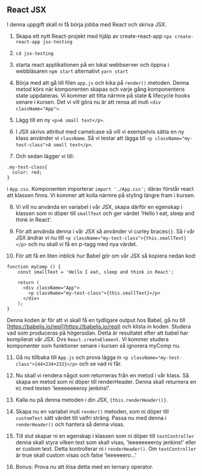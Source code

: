 ## React JSX

I denna uppgift skall ni få börja jobba med React och skriva JSX.

1. Skapa ett nytt React-projekt med hjälp av create-react-app ```npx create-react-app jsx-testing```

1. ```cd jsx-testing```

1. starta react applikationen på en lokal webbserver och öppna i webbläsaren ```npm start``` alternativt ```yarn start```

1. Börja med att gå till filen ```app.js``` och kika på ```render()``` metoden. Denna metod körs när komponenten skapas och varje gång komponentens state uppdateras. Vi kommer att titta närmre på state & lifecycle hooks senare i kursen. Det vi vill göra nu är att rensa all inuti ```<div className="App">```.

1. Lägg till en ny ```<p>A small text</p>```.

1. I JSX skrivs attribut med camelcase så vill vi exempelvis sätta en ny klass använder vi ```className```. Så vi testar att lägga till ```<p className="my-test-class">A small text</p>```.

1. Och sedan lägger vi till:
```
.my-test-class{
  color: red;
}
```
i ```App.css```. Komponenten importerar ```import './App.css';``` därav förstår react att klassen finns. Vi kommer att kolla närmre på styling längre fram i kursen.

8. Vi vill nu använda en variabel i vår JSX, skapa därför en egenskap i klassen som ni döper till ```smallText``` och ger värdet 'Hello I eat, sleep and think in React'.

9. För att använda denna i vår JSX så använder vi curley braces```{}```. Så i vår JSX ändrar vi nu till ```<p className="my-test-class">{this.smallText}</p>``` och nu skall vi få en p-tagg med nya värdet.

10. För att få en liten inblick hur Babel gör om vår JSX så kopiera nedan kod:
```
function myComp () {
  	const smallText = 'Hello I eat, sleep and think in React';

    return (
      <div className="App">
        <p className="my-test-class">{this.smallText}</p>
      </div>
    );
}
```
Denna koden är för att vi skall få en tydligare output hos Babel, gå nu till [https://babeljs.io/repl](https://babeljs.io/repl) och klista in koden. Studera vad som produceras på högersidan. Detta är resultatet efter att babel har kompilerat vår JSX. Dvs ```React.createElement```. Vi kommer studera komponenter som funktioner senare i kursen så ignorera myComp nu.

11. Gå nu tillbaka till ```App.js``` och prova lägga in ```<p className="my-test-class">{44+234+232}</p>``` och se vad ni får.

12. Nu skall vi rendera något som returneras från en metod i vår klass. Så skapa en metod som ni döper till renderHeader. Denna skall returnera en ```H1``` med texten 'leeeeeeeeroy jenkins!'.

13. Kalla nu på denna metoden i din JSX, ```{this.renderHeader()}```.

14. Skapa nu en variabel inuti ```render()``` metoden, som ni döper till ```customTest``` sätt värdet till valfri sträng. Passa nu med denna i ```renderHeader()``` och hantera så denna visas.

15. Till slut skapar ni en egenskap i klassen som ni döper till ```textController``` denna skall styra vilken text som skall visas, 'leeeeeeeeroy jenkins!' eller er custom text. Detta kontrollerar ni i ```renderHeader()```. Om ```textController``` är true skall custom visas och false 'leeeeeero...'

16. Bonus: Prova nu att lösa detta med en ternary operator.



